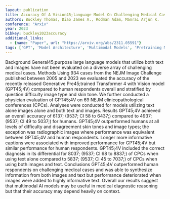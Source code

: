 ```yaml
---
layout: publication
title: Accuracy Of A Vision45;language Model On Challenging Medical Cases
authors: Buckley Thomas, Diao James A., Rodman Adam, Manrai Arjun K.
conference: "Arxiv"
year: 2023
bibkey: buckley2023accuracy
additional_links:
  - {name: "Paper", url: "https://arxiv.org/abs/2311.05591"}
tags: ['GPT', 'Model Architecture', 'Multimodal Models', 'Pretraining Methods', 'Transformer']
---
```

Background General45;purpose large language models that utilize both text and images have not been evaluated on a diverse array of challenging medical cases. Methods Using 934 cases from the NEJM Image Challenge published between 2005 and 2023 we evaluated the accuracy of the recently released Generative Pre45;trained Transformer 4 with Vision model (GPT45;4V) compared to human respondents overall and stratified by question difficulty image type and skin tone. We further conducted a physician evaluation of GPT45;4V on 69 NEJM clinicopathological conferences (CPCs). Analyses were conducted for models utilizing text alone images alone and both text and images. Results GPT45;4V achieved an overall accuracy of 6137; (9537; CI 58 to 6437;) compared to 4937; (9537; CI 49 to 5037;) for humans. GPT45;4V outperformed humans at all levels of difficulty and disagreement skin tones and image types; the exception was radiographic images where performance was equivalent between GPT45;4V and human respondents. Longer more informative captions were associated with improved performance for GPT45;4V but similar performance for human respondents. GPT45;4V included the correct diagnosis in its differential for 8037; (9537; CI 68 to 8837;) of CPCs when using text alone compared to 5837; (9537; CI 45 to 7037;) of CPCs when using both images and text. Conclusions GPT45;4V outperformed human respondents on challenging medical cases and was able to synthesize information from both images and text but performance deteriorated when images were added to highly informative text. Overall our results suggest that multimodal AI models may be useful in medical diagnostic reasoning but that their accuracy may depend heavily on context.

